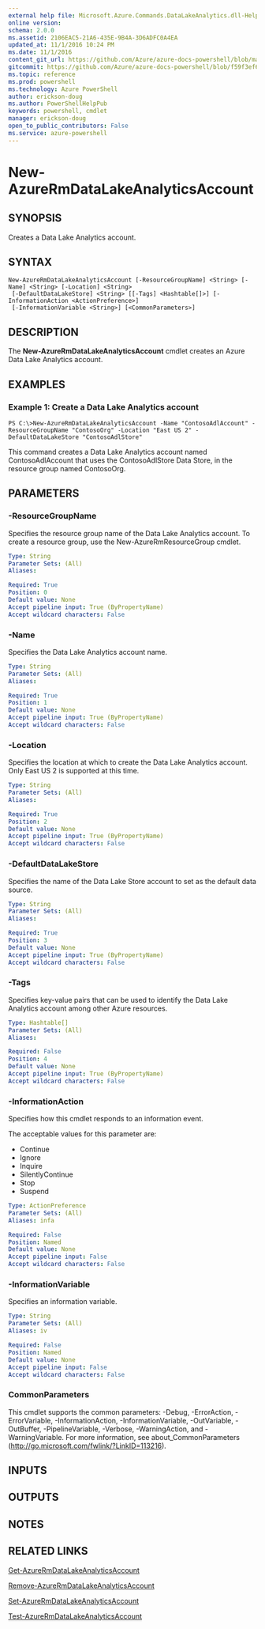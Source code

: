 ```yaml
---
external help file: Microsoft.Azure.Commands.DataLakeAnalytics.dll-Help.xml
online version: 
schema: 2.0.0
ms.assetid: 2106EAC5-21A6-435E-9B4A-3D6ADFC0A4EA
updated_at: 11/1/2016 10:24 PM
ms.date: 11/1/2016
content_git_url: https://github.com/Azure/azure-docs-powershell/blob/master/azureps-cmdlets-docs/ResourceManager/AzureRM.DataLakeAnalytics/v1.1.4/New-AzureRmDataLakeAnalyticsAccount.md
gitcommit: https://github.com/Azure/azure-docs-powershell/blob/f59f3ef60bc592383812213e69fd77ba950759ed/azureps-cmdlets-docs/ResourceManager/AzureRM.DataLakeAnalytics/v1.1.4/New-AzureRmDataLakeAnalyticsAccount.md
ms.topic: reference
ms.prod: powershell
ms.technology: Azure PowerShell
author: erickson-doug
ms.author: PowerShellHelpPub
keywords: powershell, cmdlet
manager: erickson-doug
open_to_public_contributors: False
ms.service: azure-powershell
---
```


# New-AzureRmDataLakeAnalyticsAccount

## SYNOPSIS
Creates a Data Lake Analytics account.

## SYNTAX

```
New-AzureRmDataLakeAnalyticsAccount [-ResourceGroupName] <String> [-Name] <String> [-Location] <String>
 [-DefaultDataLakeStore] <String> [[-Tags] <Hashtable[]>] [-InformationAction <ActionPreference>]
 [-InformationVariable <String>] [<CommonParameters>]
```

## DESCRIPTION
The **New-AzureRmDataLakeAnalyticsAccount** cmdlet creates an Azure Data Lake Analytics account.

## EXAMPLES

### Example 1: Create a Data Lake Analytics account
```
PS C:\>New-AzureRmDataLakeAnalyticsAccount -Name "ContosoAdlAccount" -ResourceGroupName "ContosoOrg" -Location "East US 2" -DefaultDataLakeStore "ContosoAdlStore"
```

This command creates a Data Lake Analytics account named ContosoAdlAccount that uses the ContosoAdlStore Data Store, in the resource group named ContosoOrg.

## PARAMETERS

### -ResourceGroupName
Specifies the resource group name of the Data Lake Analytics account.
To create a resource group, use the New-AzureRmResourceGroup cmdlet.

```yaml
Type: String
Parameter Sets: (All)
Aliases: 

Required: True
Position: 0
Default value: None
Accept pipeline input: True (ByPropertyName)
Accept wildcard characters: False
```

### -Name
Specifies the Data Lake Analytics account name.

```yaml
Type: String
Parameter Sets: (All)
Aliases: 

Required: True
Position: 1
Default value: None
Accept pipeline input: True (ByPropertyName)
Accept wildcard characters: False
```

### -Location
Specifies the location at which to create the Data Lake Analytics account.
Only East US 2 is supported at this time.

```yaml
Type: String
Parameter Sets: (All)
Aliases: 

Required: True
Position: 2
Default value: None
Accept pipeline input: True (ByPropertyName)
Accept wildcard characters: False
```

### -DefaultDataLakeStore
Specifies the name of the Data Lake Store account to set as the default data source.

```yaml
Type: String
Parameter Sets: (All)
Aliases: 

Required: True
Position: 3
Default value: None
Accept pipeline input: True (ByPropertyName)
Accept wildcard characters: False
```

### -Tags
Specifies key-value pairs that can be used to identify the Data Lake Analytics account among other Azure resources.

```yaml
Type: Hashtable[]
Parameter Sets: (All)
Aliases: 

Required: False
Position: 4
Default value: None
Accept pipeline input: True (ByPropertyName)
Accept wildcard characters: False
```

### -InformationAction
Specifies how this cmdlet responds to an information event.

The acceptable values for this parameter are:

- Continue
- Ignore
- Inquire
- SilentlyContinue
- Stop
- Suspend

```yaml
Type: ActionPreference
Parameter Sets: (All)
Aliases: infa

Required: False
Position: Named
Default value: None
Accept pipeline input: False
Accept wildcard characters: False
```

### -InformationVariable
Specifies an information variable.

```yaml
Type: String
Parameter Sets: (All)
Aliases: iv

Required: False
Position: Named
Default value: None
Accept pipeline input: False
Accept wildcard characters: False
```

### CommonParameters
This cmdlet supports the common parameters: -Debug, -ErrorAction, -ErrorVariable, -InformationAction, -InformationVariable, -OutVariable, -OutBuffer, -PipelineVariable, -Verbose, -WarningAction, and -WarningVariable. For more information, see about_CommonParameters (http://go.microsoft.com/fwlink/?LinkID=113216).

## INPUTS

## OUTPUTS

## NOTES

## RELATED LINKS

[Get-AzureRmDataLakeAnalyticsAccount](xref:ResourceManager/AzureRM.DataLakeAnalytics/v1.1.4/Get-AzureRmDataLakeAnalyticsAccount.md)

[Remove-AzureRmDataLakeAnalyticsAccount](xref:ResourceManager/AzureRM.DataLakeAnalytics/v1.1.4/Remove-AzureRmDataLakeAnalyticsAccount.md)

[Set-AzureRmDataLakeAnalyticsAccount](xref:ResourceManager/AzureRM.DataLakeAnalytics/v1.1.4/Set-AzureRmDataLakeAnalyticsAccount.md)

[Test-AzureRmDataLakeAnalyticsAccount](xref:ResourceManager/AzureRM.DataLakeAnalytics/v1.1.4/Test-AzureRmDataLakeAnalyticsAccount.md)


